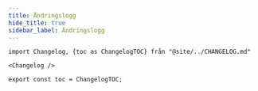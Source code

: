 ```yaml
---
title: Ändringslogg
hide_title: true
sidebar_label: Ändringslogg
---
```


```mdx-code-block
import Changelog, {toc as ChangelogTOC} från "@site/../CHANGELOG.md"

<Changelog />

export const toc = ChangelogTOC;
```

